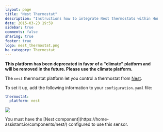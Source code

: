 ```yaml
---
layout: page
title: "Nest Thermostat"
description: "Instructions how to integrate Nest thermostats within Home Assistant."
date: 2015-03-23 19:59
sidebar: true
comments: false
sharing: true
footer: true
logo: nest_thermostat.png
ha_category: Thermostat
---
```


**This platform has been deprecated in favor of a "climate" platform and will be removed in the future. Please use the climate platform.**

The `nest` thermostat platform let you control a thermostat from [Nest](https://nest.com).

To set it up, add the following information to your `configuration.yaml` file:

```yaml
thermostat:
  platform: nest
```

<p class='img'>
  <img src='{{site_root}}/images/screenshots/nest-thermostat-card.png' />
</p>

<p class='note'>You must have the [Nest component](https://home-assistant.io/components/nest/) configured to use this sensor.</p>
